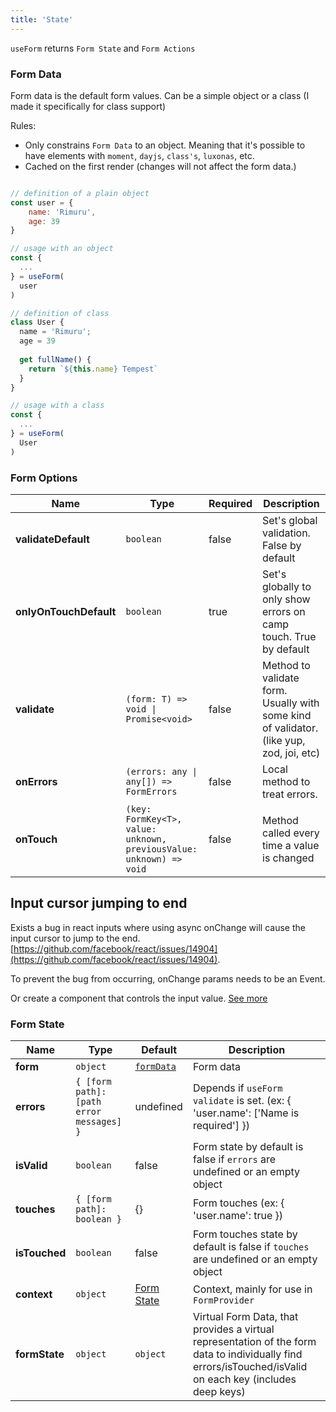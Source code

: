 ```yaml
---
title: 'State'
---
```


`useForm` returns `Form State` and `Form Actions` 

### Form Data

Form data is the default form values. Can be a simple object or a class (I made it specifically for class support)

Rules:

* Only constrains `Form Data` to an  object. Meaning that it's possible to have elements with `moment`, `dayjs`, `class's`, `luxonas`, etc.
* Cached on the first render (changes will not affect the form data.)

```jsx

// definition of a plain object
const user = {
    name: 'Rimuru',
    age: 39
}

// usage with an object
const {
  ...
} = useForm(
  user
)

// definition of class
class User {
  name = 'Rimuru';
  age = 39
  
  get fullName() {
    return `${this.name} Tempest`
  }
}

// usage with a class
const {
  ...
} = useForm(
  User
)
```

### Form Options

| Name | Type | Required | Description |
| ---- | ---- | -------- | ----------- |
| **validateDefault** | `boolean` | false | Set's global validation. False by default |
| **onlyOnTouchDefault** | `boolean` | true | Set's globally to only show errors on camp touch. True by default |
| **validate** | `(form: T) => void \| Promise<void>` | false | Method to validate form. Usually with some kind of validator. (like yup, zod, joi, etc) |
| **onErrors** | `(errors: any \| any[]) => FormErrors` | false | Local method to treat errors. |
| **onTouch** | `(key: FormKey<T>, value: unknown, previousValue: unknown) => void` | false | Method called every time a value is changed |

## Input cursor jumping to end

Exists a bug in react inputs where using async onChange will cause the input cursor to jump to the end.
[https://github.com/facebook/react/issues/14904](https://github.com/facebook/react/issues/14904).

To prevent the bug from occurring, onChange params needs to be an Event.

Or create a component that controls the input value.
[See more](https://github.com/facebook/react/issues/14904#issuecomment-522194299) 

### Form State

| Name | Type | Default | Description |
| ---- | ---- | ------- | ----------- |
| **form** | `object` | [`formData`](#form-data) | Form data |
| **errors** | `{ [form path]: [path error messages] }` | undefined | Depends if `useForm` `validate` is set. (ex: { 'user.name': ['Name is required'] }) |
| **isValid** | `boolean` | false | Form state by default is false if `errors` are undefined or an empty object |
| **touches** | `{ [form path]: boolean }` | {} | Form touches (ex: { 'user.name': true }) |
| **isTouched** | `boolean` | false | Form touches state by default is false if `touches` are undefined or an empty object |
| **context** | `object` | [Form State](#form-state) | Context, mainly for use in `FormProvider` |
| **formState** | `object` | `object` | Virtual Form Data, that provides a virtual representation of the form data to individually find errors/isTouched/isValid on each key (includes deep keys) |